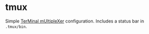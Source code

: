 tmux
====

Simple [TerMinal mUltipleXer](https://tmux.github.io) configuration.
Includes a status bar in `.tmux/bin`.
